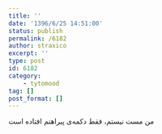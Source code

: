 ```yaml
---
title: ''
date: '1396/6/25 14:51:00'
status: publish
permalink: /6182
author: straxico
excerpt: ''
type: post
id: 6182
category:
    - tytomood
tag: []
post_format: []
---
```

‌‏من مست نیستم، فقط دکمه‌ی پیراهنم افتاده‌ است